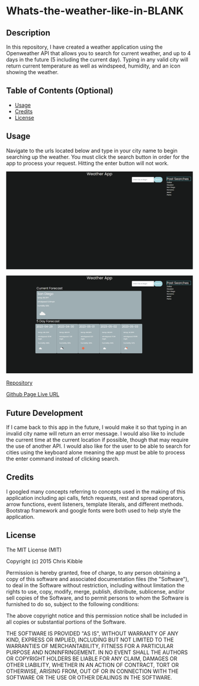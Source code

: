 # Whats-the-weather-like-in-BLANK

## Description

In this repository, I have created a weather application using the Openweather API that allows you to search for current weather, and up to 4 days in the future (5 including the current day). Typing in any valid city will return current temperature as well as windspeed, humidity, and an icon showing the weather.

## Table of Contents (Optional)

- [Usage](#usage)
- [Credits](#credits)
- [License](#license)

## Usage

Navigate to the urls located below and type in your city name to begin searching up the weather. You must click the search button in order for the app to process your request. Hitting the enter button will not work. 


![alt text](./assets/images/pic%201.png)

![alt text](./assets/images/pic%202.png)

[Repository](https://github.com/Dannymak1993/Whats-the-weather-like-in-BLANK)

[Github Page Live URL](https://dannymak1993.github.io/Whats-the-weather-like-in-BLANK/)

## Future Development

If I came back to this app in the future, I would make it so that typing in an invalid city name will return an error message. I would also like to include the current time at the current location if possible, though that may require the use of another API. I would also like for the user to be able to search for cities using the keyboard alone meaning the app must be able to process the enter command instead of clicking search. 

## Credits

I googled many concepts referring to concepts used in the making of this application including api calls, fetch requests, rest and spread operators, arrow functions, event listeners, template literals, and different methods. Bootstrap framework and google fonts were both used to help style the application. 

## License

The MIT License (MIT)

Copyright (c) 2015 Chris Kibble

Permission is hereby granted, free of charge, to any person obtaining a copy of this software and associated documentation files (the "Software"), to deal in the Software without restriction, including without limitation the rights to use, copy, modify, merge, publish, distribute, sublicense, and/or sell copies of the Software, and to permit persons to whom the Software is furnished to do so, subject to the following conditions:

The above copyright notice and this permission notice shall be included in all copies or substantial portions of the Software.

THE SOFTWARE IS PROVIDED "AS IS", WITHOUT WARRANTY OF ANY KIND, EXPRESS OR IMPLIED, INCLUDING BUT NOT LIMITED TO THE WARRANTIES OF MERCHANTABILITY, FITNESS FOR A PARTICULAR PURPOSE AND NONINFRINGEMENT. IN NO EVENT SHALL THE AUTHORS OR COPYRIGHT HOLDERS BE LIABLE FOR ANY CLAIM, DAMAGES OR OTHER LIABILITY, WHETHER IN AN ACTION OF CONTRACT, TORT OR OTHERWISE, ARISING FROM, OUT OF OR IN CONNECTION WITH THE SOFTWARE OR THE USE OR OTHER DEALINGS IN THE SOFTWARE.
